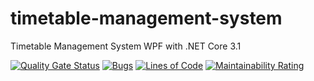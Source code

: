 # timetable-management-system
Timetable Management System WPF with .NET Core 3.1 

[![Quality Gate Status](http://ec2-34-226-214-5.compute-1.amazonaws.com:9000/api/project_badges/measure?project=timetable-management-system&metric=alert_status)](http://ec2-34-226-214-5.compute-1.amazonaws.com:9000/dashboard?id=timetable-management-system)
[![Bugs](http://ec2-34-226-214-5.compute-1.amazonaws.com:9000/api/project_badges/measure?project=timetable-management-system&metric=bugs)](http://ec2-34-226-214-5.compute-1.amazonaws.com:9000/dashboard?id=timetable-management-system)
[![Lines of Code](http://ec2-34-226-214-5.compute-1.amazonaws.com:9000/api/project_badges/measure?project=timetable-management-system&metric=ncloc)](http://ec2-34-226-214-5.compute-1.amazonaws.com:9000/dashboard?id=timetable-management-system)
[![Maintainability Rating](http://ec2-34-226-214-5.compute-1.amazonaws.com:9000/api/project_badges/measure?project=timetable-management-system&metric=sqale_rating)](http://ec2-34-226-214-5.compute-1.amazonaws.com:9000/dashboard?id=timetable-management-system)
